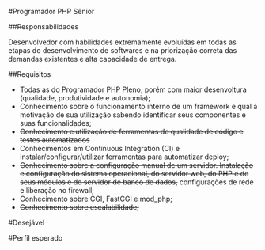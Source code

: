 #Programador PHP Sênior

##Responsabilidades

Desenvolvedor com habilidades extremamente evoluídas em todas as etapas do desenvolvimento de softwares e na priorização correta das demandas existentes e alta capacidade de entrega.

##Requisitos

- Todas as do Programador PHP Pleno, porém com maior desenvoltura (qualidade, produtividade e autonomia);
- Conhecimento sobre o funcionamento interno de um framework e qual a motivação de sua utilização sabendo identificar seus componentes e suas funcionalidades;
- ~~Conhecimento e utilização de ferramentas de qualidade de código e testes automatizados~~
- Conhecimentos em Continuous Integration (CI) e instalar/configurar/utilizar ferramentas para automatizar deploy;
- ~~Conhecimento sobre a configuração manual de um servidor. Instalação e configuração do sistema operacional, do servidor web, do PHP e de seus módulos e do servidor de banco de dados,~~ configurações de rede e liberação no firewall;
- Conhecimento sobre CGI, FastCGI e mod_php;
- ~~Conhecimento sobre escalabilidade;~~

#Desejável


#Perfil esperado

